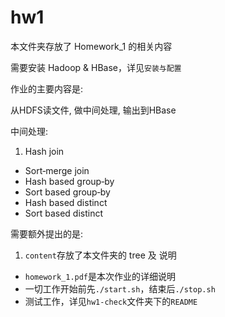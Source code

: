 # hw1

本文件夹存放了 Homework_1 的相关内容

需要安装 Hadoop & HBase，详见`安装与配置`

作业的主要内容是:

从HDFS读文件, 做中间处理, 输出到HBase

中间处理:

1. Hash join
* Sort‐merge join
* Hash based group‐by
* Sort based group‐by
* Hash based distinct
* Sort based distinct

需要额外提出的是:

1. `content`存放了本文件夹的 tree 及 说明
* `homework_1.pdf`是本次作业的详细说明
* 一切工作开始前先`./start.sh`，结束后`./stop.sh`
* 测试工作，详见`hw1-check`文件夹下的`README`
